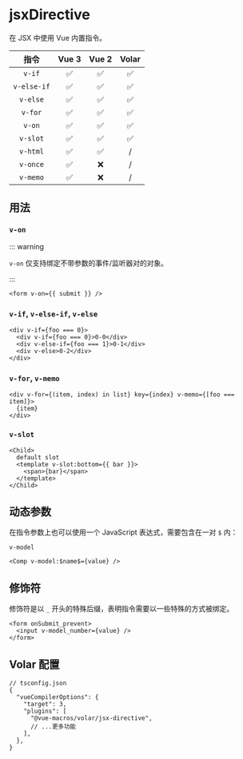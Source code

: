 # jsxDirective

<StabilityLevel level="experimental" />

在 JSX 中使用 Vue 内置指令。

|    指令     |       Vue 3        |       Vue 2        |       Volar        |
| :---------: | :----------------: | :----------------: | :----------------: |
|   `v-if`    | :white_check_mark: | :white_check_mark: | :white_check_mark: |
| `v-else-if` | :white_check_mark: | :white_check_mark: | :white_check_mark: |
|  `v-else`   | :white_check_mark: | :white_check_mark: | :white_check_mark: |
|   `v-for`   | :white_check_mark: | :white_check_mark: | :white_check_mark: |
|   `v-on`    | :white_check_mark: | :white_check_mark: | :white_check_mark: |
|  `v-slot`   | :white_check_mark: | :white_check_mark: | :white_check_mark: |
|  `v-html`   | :white_check_mark: | :white_check_mark: |         /          |
|  `v-once`   | :white_check_mark: |        :x:         |         /          |
|  `v-memo`   | :white_check_mark: |        :x:         |         /          |

## 用法

### `v-on`

::: warning

`v-on` 仅支持绑定不带参数的事件/监听器对的对象。

:::

```tsx
<form v-on={{ submit }} />
```

### `v-if`, `v-else-if`, `v-else`

```tsx
<div v-if={foo === 0}>
  <div v-if={foo === 0}>0-0</div>
  <div v-else-if={foo === 1}>0-1</div>
  <div v-else>0-2</div>
</div>
```

### `v-for`, `v-memo`

```tsx
<div v-for={(item, index) in list} key={index} v-memo={[foo === item]}>
  {item}
</div>
```

### `v-slot`

```tsx
<Child>
  default slot
  <template v-slot:bottom={{ bar }}>
    <span>{bar}</span>
  </template>
</Child>
```

## 动态参数

在指令参数上也可以使用一个 JavaScript 表达式，需要包含在一对 `$` 内：

`v-model`

```tsx
<Comp v-model:$name$={value} />
```

## 修饰符

修饰符是以 `_` 开头的特殊后缀，表明指令需要以一些特殊的方式被绑定。

```tsx
<form onSubmit_prevent>
  <input v-model_number={value} />
</form>
```

## Volar 配置

```jsonc {6}
// tsconfig.json
{
  "vueCompilerOptions": {
    "target": 3,
    "plugins": [
      "@vue-macros/volar/jsx-directive",
      // ...更多功能
    ],
  },
}
```
